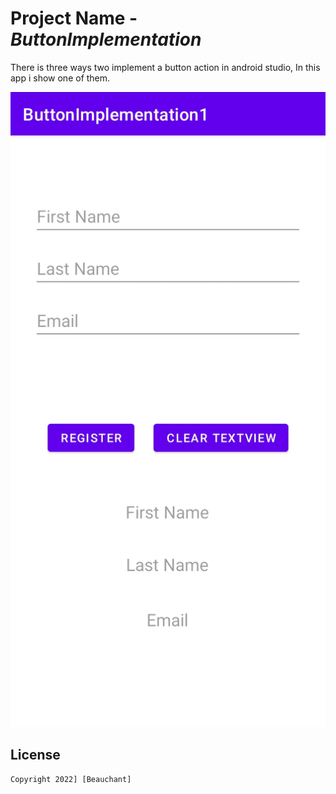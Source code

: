 # Project Name - *ButtonImplementation*

There is three ways two implement a button action in android studio,
In this app i show one of them.


<img src='https://github.com/Beauchant/ButtonImplementation1/blob/master/buttonImplementation1.png' title='buttonImplementation' width='' alt='Video Walkthrough' />

## License

    Copyright 2022] [Beauchant]
